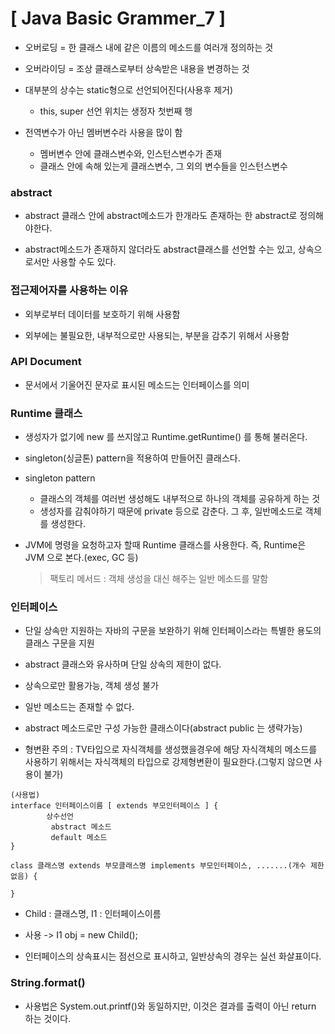 # [ Java Basic Grammer_7 ]

- 오버로딩 = 한 클래스 내에 같은 이름의 메소드를 여러개 정의하는 것

- 오버라이딩 = 조상 클래스로부터 상속받은 내용을 변경하는 것

- 대부분의 상수는 static형으로 선언되어진다(사용후 제거)
  - this, super 선언 위치는 생정자 첫번째 행

- 전역변수가 아닌 멤버변수라 사용을 많이 함
  - 멤버변수 안에 클래스변수와, 인스턴스변수가 존재
  - 클래스 안에 속해 있는게 클래스변수, 그 외의 변수들을 인스턴스변수

### abstract

- abstract 클래스 안에 abstract메소드가 한개라도 존재하는 한 abstract로 정의해야한다.

- abstract메소드가 존재하지 않더라도 abstract클래스를 선언할 수는 있고, 상속으로서만 사용할 수도 있다.

### 접근제어자를 사용하는 이유

- 외부로부터 데이터를 보호하기 위해 사용함

- 외부에는 불필요한, 내부적으로만 사용되는, 부분을 감추기 위해서 사용함

### API Document

- 문서에서 기울어진 문자로 표시된 메소드는 인터페이스를 의미

### Runtime 클래스

- 생성자가 없기에 new 를 쓰지않고 Runtime.getRuntime() 를 통해 불러온다.

- singleton(싱글톤) pattern을 적용하여 만들어진 클래스다.

- singleton pattern
  - 클래스의 객체를 여러번 생성해도 내부적으로 하나의 객체를 공유하게 하는 것
  - 생성자를 감춰야하기 때문에 private 등으로 감춘다. 그 후, 일반메소드로 객체를 생성한다.

- JVM에 명령을 요청하고자 할때 Runtime 클래스를 사용한다. 즉, Runtime은 JVM 으로 본다.(exec, GC 등)

  > 팩토리 메서드 : 객체 생성을 대신 해주는 일반 메소드를 말함

### 인터페이스

- 단일 상속만 지원하는 자바의 구문을 보완하기 위해 인터페이스라는 특별한 용도의 클래스 구문을 지원

- abstract 클래스와 유사하며 단일 상속의 제한이 없다.

- 상속으로만 활용가능, 객체 생성 불가

- 일반 메소드는 존재할 수 없다.

- abstract 메소드로만 구성 가능한 클래스이다(abstract public 는 생략가능)

- 형변환 주의 : TV타입으로 자식객체를 생성했을경우에 해당 자식객체의 메소드를 사용하기 위해서는 자식객체의 타입으로 강제형변환이 필요한다.(그렇지 않으면 사용이 불가)

```
(사용법)
interface 인터페이스이름 [ extends 부모인터페이스 ] {
        상수선언
         abstract 메소드
         default 메소드
}

class 클래스명 extends 부모클래스명 implements 부모인터페이스, .......(개수 제한 없음) {    

}
```

- Child : 클래스명, I1 : 인터페이스이름

- 사용 -> I1 obj = new Child();

- 인터페이스의 상속표시는 점선으로 표시하고, 일반상속의 경우는 실선 화살표이다.

### String.format()

- 사용법은 System.out.printf()와 동일하지만, 이것은 결과를 출력이 아닌 return 하는 것이다.
